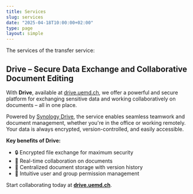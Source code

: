 ```yaml
---
title: Services
slug: services
date: "2025-04-18T10:00:00+02:00"
type: page
layout: simple
---
```


The services of the transfer service:

## Drive – Secure Data Exchange and Collaborative Document Editing

With **Drive**, available at [drive.uemd.ch](https://drive.uemd.ch), we offer a powerful and secure platform for exchanging sensitive data and working collaboratively on documents – all in one place.

Powered by [Synology Drive](https://www.synology.com/en-us/dsm/feature/drive), the service enables seamless teamwork and document management, whether you're in the office or working remotely. Your data is always encrypted, version-controlled, and easily accessible.

**Key benefits of Drive:**

- 🔒 Encrypted file exchange for maximum security
- 🤝 Real-time collaboration on documents
- 📁 Centralized document storage with version history
- 👥 Intuitive user and group permission management

Start collaborating today at **[drive.uemd.ch](https://drive.uemd.ch)**.
